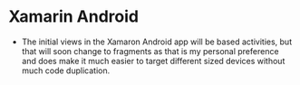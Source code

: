 # Xamarin Android
>
- The initial views in the Xamaron Android app will be based activities, but that will soon change to fragments as that is my personal preference and does make it much easier to target different sized devices without much code duplication.
